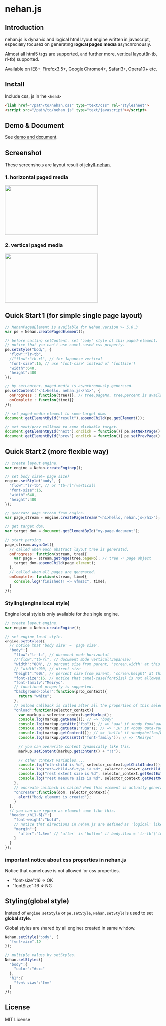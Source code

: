 # nehan.js

## Introduction

nehan.js is dynamic and logical html layout engine written in javascript, especially focused on generating **logical paged media** asynchronously.

Almost all html5 tags are supported, and further more, vertical layout(lr-tb, rl-tb) supported.

Available on IE8+, Firefox3.5+, Google Chrome4+, Safari3+, Opera10+ etc.

## Install

Include css, js in the ``<head>``

```html
<link href="/path/to/nehan.css" type="text/css" rel="stylesheet">
<script src="/path/to/nehan.js" type="text/javascript"></script>
```

## Demo & Document

See [demo and document](http://tategakibunko.github.io/nehan.js).

## Screenshot

These screenshots are layout result of [jekyll-nehan](https://github.com/tategakibunko/jekyll-nehan).

### 1. horizontal paged media
<img src="https://raw.github.com/tategakibunko/jekyll-nehan/master/assets/sshot-hori.png" width="300" height="160" />

### 2. vertical paged media
<img src="https://raw.github.com/tategakibunko/jekyll-nehan/master/assets/sshot-vert.png" width="300" height="160" />

## Quick Start 1 (for simple single page layout)

```javascript
// NehanPagedElement is available for Nehan.version >= 5.0.3
var pe = Nehan.createPagedElement();

// before calling setContent, set 'body' style of this paged-element.
// notice that you can't use camel-cased css property.
pe.setStyle("body", {
  "flow":"lr-tb",
  //"flow":"tb-rl", // for Japanese vertical
  "font-size":16, // use 'font-size' instead of 'fontSize'!
  "width":640,
  "height":480
});

// by setContent, paged-media is asynchronously generated.
pe.setContent("<h1>hello, nehan.js</h1>", {
  onProgress : function(tree){}, // tree.pageNo, tree.percent is available.
  onComplete : function(time){}
});

// set paged-media element to some target dom.
document.getElementById("result").appendChild(pe.getElement());

// set next/prev callback to some clickable target.
document.getElementById("next").onclick = function(){ pe.setNextPage() };
document.getElementById("prev").onclick = function(){ pe.setPrevPage() };
```

## Quick Start 2 (more flexible way)

```javascript
// create layout engine.
var engine = Nehan.createEnginep();

// set body size(= page size)
engine.setStyle("body", {
  "flow":"lr-tb", // or "tb-rl"(vertical)
  "font-size":16,
  "width":640,
  "height":480
});

// generate page stream from engine.
var page_stream = engine.createPageStream("<h1>hello, nehan.js</h1>");

// get target dom.
var target_dom = document.getElementById("my-page-document");

// start parsing
page_stream.asyncGet({
  // called when each abstract layout tree is generated.
  onProgress: function(stream, tree){
    var page = stream.getPage(tree.pageNo); // tree -> page object
    target_dom.appendChild(page.element);
  },
  // called when all pages are generated.
  onComplete: function(stream, time){
    console.log("finished!! => %fmsec", time);
  }
});
```

### Styling(engine local style)

Engine local style is only available for the single engine.

```javascript
// create layout engine.
var engine = Nehan.createEngine();

// set engine local style.
engine.setStyles({
  // notice that 'body size' = 'page size'.
  "body":{
    "flow":"lr-tb", // document mode horizontal
    //"flow":"tb-rl", // document mode vertical(Japanese)
    "width":"80%", // percent size from parent, 'screen.width' at this case.
    // "width":900, // direct size
    "height":"60%", // percent size from parent, 'screen.height' at this case.
    "font-size":16, // notice that camel-case(fontSize) is not allowed.
    "font-family":"Meiryo",
    // functional property is supported.
    "background-color":function(prop_context){
      return "white";
    },
    // onload callback is called after all the properties of this selector('body' at this case) are loaded.
    "onload":function(selector_context){
      var markup = selector_context.getMarkup();
      console.log(markup.getName()); // => "body"
      console.log(markup.getAttr("foo")); // => 'aaa' if <body foo='aaa'>
      console.log(markup.getData("fuga")); // => '10' if <body data-fuga='10'>
      console.log(markup.getContent()); // => 'hello' if <body>hello</body>
      console.log(markup.getCssAttr("font-family")); // => 'Meiryo'

      // you can overwrite content dynamically like this.
      markup.setContent(markup.getContent() + "!!");

      // other context variables....
      console.log("nth-child is %d", selector_context.getChildIndex());
      console.log("nth-child-of-type is %d", selector_context.getChildIndexOfType());
      console.log("rest extent size is %d", selector_context.getRestExtent());
      console.log("rest measure size is %d", selector_context.getRestMeasure());
    },
    // oncreate callback is called when this element is actually generated by evaluator.
    "oncreate":function(dom, selector_context){
      alert("body element is created");
    }
  },
  // you can use regexp as element name like this.
  "header /h[1-6]/":{
    "font-weight":"bold",
    // notice that directions in nehan.js are defined as 'logical' like this.
    "margin":{
      "after":"1.5em" // 'after' is 'bottom' if body.flow = 'lr-tb'('left' if 'tb-rl').
    }
  }
});
```

### important notice about css properties in nehan.js
Notice that camel case is not allowed for css properties.

- "font-size":16 => OK
- "fontSize":16 => NG

## Styling(global style)

Instead of <code>engine.setStyle</code> or <code>pe.setStyle</code>, <code>Nehan.setStyle</code> is used to set **global style**.

Global styles are shared by all engines created in same window.

```javascript
Nehan.setStyle("body", {
  "font-size":16
});

// multiple values by setStyles.
Nehan.setStyles({
  "body":{
    "color":"#ccc"
  },
  "h1":{
    "font-size":"3em"
  }
});
```

## License

MIT License
